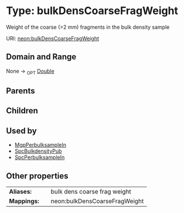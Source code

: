 
# Type: bulkDensCoarseFragWeight


Weight of the coarse (>2 mm) fragments in the bulk density sample

URI: [neon:bulkDensCoarseFragWeight](https://data.neonscience.org/bulkDensCoarseFragWeight)


## Domain and Range

None ->  <sub>OPT</sub> [Double](types/Double.md)

## Parents


## Children


## Used by

 * [MgpPerbulksampleIn](MgpPerbulksampleIn.md)
 * [SpcBulkdensityPub](SpcBulkdensityPub.md)
 * [SpcPerbulksampleIn](SpcPerbulksampleIn.md)

## Other properties

|  |  |  |
| --- | --- | --- |
| **Aliases:** | | bulk dens coarse frag weight |
| **Mappings:** | | neon:bulkDensCoarseFragWeight |

